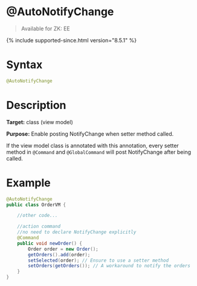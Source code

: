 # @AutoNotifyChange
> Available for ZK: EE

{% include supported-since.html version="8.5.1" %}

Syntax
======
```java
@AutoNotifyChange
```

Description
===========
**Target:** class (view model)

**Purpose:** Enable posting NotifyChange when setter method called.

If the view model class is annotated with this annotation, every setter method in `@Command` and `@GlobalCommand` will post NotifyChange after being called.

Example
=======
```java
@AutoNotifyChange
public class OrderVM {

    //other code...

    //action command
    //no need to declare NotifyChange explicitly
    @Command
    public void newOrder() {
        Order order = new Order();
        getOrders().add(order);
        setSelected(order); // Ensure to use a setter method
        setOrders(getOrders()); // A workaround to notify the orders
    }
}
```
